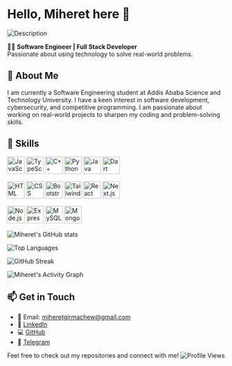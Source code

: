 # Hello, Miheret here 👋

![Description](https://i.giphy.com/media/v1.Y2lkPTc5MGI3NjExbWp3cHlha25hMXRwd3h3cHBjaGoyMWExa3owbGdjNGQzZGRqOXphZSZlcD12MV9pbnRlcm5hbF9naWZfYnlfaWQmY3Q9Zw/L1R1tvI9svkIWwpVYr/giphy.gif)

👩‍💻 **Software Engineer | Full Stack Developer**  
Passionate about using technology to solve real-world problems.

## 🌱 About Me
I am currently a Software Engineering student at Addis Ababa Science and Technology University. I have a keen interest in software development, cybersecurity, and competitive programming. I am passionate about working on real-world projects to sharpen my coding and problem-solving skills.

## 🚀 Skills
<p align="left">
  <img src="https://img.icons8.com/color/48/000000/javascript.png" alt="JavaScript" width="40" height="40"/>
  <img src="https://img.icons8.com/color/48/000000/typescript.png" alt="TypeScript" width="40" height="40"/>
  <img src="https://img.icons8.com/color/48/000000/c-plus-plus-logo.png" alt="C++" width="40" height="40"/>
  <img src="https://img.icons8.com/color/48/000000/python.png" alt="Python" width="40" height="40"/>
  <img src="https://img.icons8.com/color/48/000000/java-coffee-cup-logo.png" alt="Java" width="40" height="40"/>
  <img src="https://img.icons8.com/color/48/000000/dart.png" alt="Dart" width="40" height="40"/>
</p>
<p align="left">
  <img src="https://img.icons8.com/color/48/000000/html-5.png" alt="HTML" width="40" height="40"/>
  <img src="https://img.icons8.com/color/48/000000/css3.png" alt="CSS" width="40" height="40"/>
  <img src="https://img.icons8.com/color/48/000000/bootstrap.png" alt="Bootstrap" width="40" height="40"/>
  <img src="https://img.icons8.com/color/48/000000/tailwindcss.png" alt="Tailwind CSS" width="40" height="40"/>
  <img src="https://img.icons8.com/color/48/000000/react-native.png" alt="React" width="40" height="40"/>
  <img src="https://img.icons8.com/color/48/000000/nextjs.png" alt="Next.js" width="40" height="40"/>
</p>
<p align="left">
  <img src="https://img.icons8.com/color/48/000000/nodejs.png" alt="Node.js" width="40" height="40"/>
  <img src="https://img.icons8.com/color/48/000000/express.png" alt="Express.js" width="40" height="40"/>
  <img src="https://img.icons8.com/color/48/000000/mysql.png" alt="MySQL" width="40" height="40"/>
  <img src="https://img.icons8.com/color/48/000000/mongodb.png" alt="MongoDB" width="40" height="40"/>
</p>



![Miheret's GitHub stats](https://github-readme-stats.vercel.app/api?username=Miheret-Girmachew&show_icons=true&theme=radical)

![Top Languages](https://github-readme-stats.vercel.app/api/top-langs/?username=Miheret-Girmachew&layout=compact&theme=radical)

![GitHub Streak](https://streak-stats.demolab.com/?user=Miheret-Girmachew&theme=radical)

![Miheret's Activity Graph](https://github-readme-activity-graph.cyclic.app/graph?username=Miheret-Girmachew&theme=react-dark)



## 📫 Get in Touch
- 📧 Email: [miheretgirmachew@gmail.com](mailto:miheretgirmachew@gmail.com)
- 🔗 [LinkedIn](https://www.linkedin.com/in/miheretgirmachew-734848297)
- 💻 [GitHub](https://github.com/Miheret-Girmachew)
- 📱 [Telegram](https://t.me/m2127g)

Feel free to check out my repositories and connect with me!
![Profile Views](https://komarev.com/ghpvc/?username=Miheret-Girmachew&color=blue)

